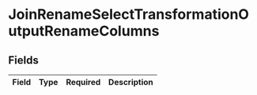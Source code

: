 # JoinRenameSelectTransformationOutputRenameColumns


## Fields

| Field       | Type        | Required    | Description |
| ----------- | ----------- | ----------- | ----------- |